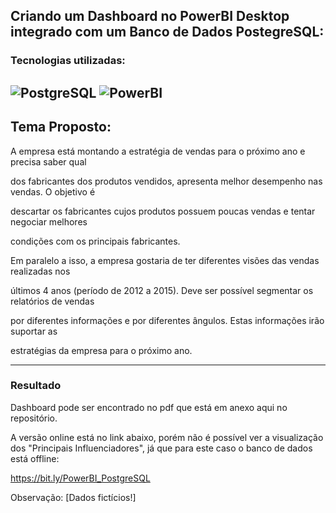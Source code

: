## Criando um Dashboard no PowerBI Desktop integrado com um Banco de Dados PostegreSQL:



### Tecnologias utilizadas:

##  ![PostgreSQL](https://img.shields.io/badge/PostgreSQL-316192?style=for-the-badge&logo=postgresql&logoColor=white) ![PowerBI](https://img.shields.io/badge/PowerBI-F2C811?style=for-the-badge&logo=Power%20BI&logoColor=white)



## Tema Proposto:

A empresa está montando a estratégia de vendas para o próximo ano e precisa saber qual 

dos fabricantes dos produtos vendidos, apresenta melhor desempenho nas vendas. O objetivo é 

descartar  os  fabricantes cujos  produtos  possuem  poucas  vendas  e  tentar  negociar  melhores 

condições com os principais fabricantes.

Em paralelo a isso, a empresa gostaria de ter diferentes visões das vendas realizadas nos 

últimos 4 anos (período de 2012 a 2015). Deve ser possível segmentar os relatórios de vendas 

por  diferentes  informações  e  por  diferentes  ângulos.  Estas  informações  irão  suportar  as 

estratégias da empresa para o próximo ano.

---



### Resultado

Dashboard pode ser encontrado no pdf que está em anexo aqui no repositório. 

A versão online está no link abaixo, porém não é possível ver a visualização dos "Principais Influenciadores", já que para este caso o banco de dados está offline:

https://bit.ly/PowerBI_PostgreSQL

Observação: [Dados fictícios!]

